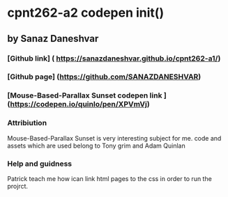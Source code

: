 # cpnt262-a2 codepen init()
## by Sanaz Daneshvar
### [Github link] ( https://sanazdaneshvar.github.io/cpnt262-a1/)
### [Github page] (https://github.com/SANAZDANESHVAR)
### [Mouse-Based-Parallax Sunset codepen link ] (https://codepen.io/quinlo/pen/XPVmVj)
   
### Attribiution
Mouse-Based-Parallax Sunset is very interesting subject for me.
code and assets which  are used belong to  Tony grim and Adam Quinlan 


### Help and guidness
 Patrick teach me how ican link html pages to  the css in order to run  the projrct.
